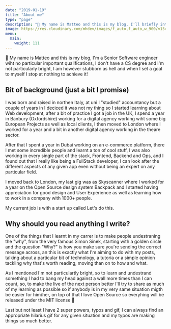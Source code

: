 ```yaml
---
date: "2019-01-19"
title: "About me"
type: "page"
description: "👋 My name is Matteo and this is my blog, I'll briefly introduce myself and give you a couple of good resons on why you should read any of the content I'll be posting"
image: https://res.cloudinary.com/mhdev/images/f_auto,f_auto,w_900/v1547330779/blog/defaultImages/covers/8/italian-mountains.jpg 
menu:
  main:
    weight: 111
---
```


👋 My name is Matteo and this is my blog, I'm a Senior Software engineer wiht no particular important qualifications, I don't have a CS degree and I'm not particularly bright, I am however stubborn as hell and when I set a goal to myself I stop at nothing to achieve it!

## Bit of background (just a bit I promise)
I was born and raised in northen Italy, at uni I "studied" accountancy but a couple of years in I deciced it was not my thing so I started learning about Web development, after a bit of practice I got a job in the UK, I spend a year in Banbury (Oxfordshire) working for a digital agency working wiht some big European Projects as well as local clients, I then moved to London where I worked for a year and a bit in another digital agency working in the theare sector.

After that I spent a year in Dubai working on an e-commerce platform, there I met some incredible people and learnt a ton of cool stuff, I was also working in every single part of the stack, Frontend, Backend and Ops, and I found out that I really like being a FullStack developer, I can look after the different aspects of any given app even without being an expert on any particular field.

I moved back to London, my last gig was as Skyscanner where I worked for a year on the Open Source design system Backpack and I started having appreciation for good design and User Experience as well as learning how to work in a company with 1000+ people.

My current job is with a start up called Let's do this.

## Why should you read anything I write?

One of the things that I learnt in my carrer is to make people undestraning the "why", from the very famous Simon Sinek, starting with a golden circle and the question "Why?" is how you make sure you're sending the correct message across, an this is exactly what I'm aiming to do with my posts, talking about a particular bit of technology, a tutoria or a simple opinion tackling why that's worth reading, moving than on to how and what.

As I mentioned I'm not particulartly bright, so to learn and undestrand something I had to bang my head against a wall more times than I can count, so, to make the live of the next person better I'll try to share as much of my learning as possible so  if anybody is in my very same situation migth be easier for him/her, on top of that I love Open Source so everyhing will be released under the MIT license 🙌

Last but not least I have 2 super powers, typos and gif, I can always find an appropriate hilarius gif for any given situation and my typos are making things so much better.
